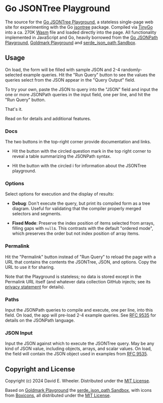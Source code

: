Go JSONTree Playground
======================

The source for the [Go JSONTree Playground], a stateless single-page web site
for experimenting with the Go [jsontree] package. Compiled via [TinyGo] into a
ca. 270K [Wasm] file and loaded directly into the page. All functionality
implemented in JavaScript and Go, heavily borrowed from the [Go JSONPath
Playground], [Goldmark Playground] and [serde_json_path Sandbox].

Usage
-----

On load, the form will be filled with sample JSON and 2-4 randomly-selected
example queries. Hit the "Run Query" button to see the values the queries
select from the JSON appear in the "Query Output" field.

To try your own, paste the JSON to query into the "JSON" field and input the
one or more JSONPath queries in the input field, one per line, and hit
the "Run Query" button.

That's it.

Read on for details and additional features.

### Docs

The two buttons in the top-right corner provide documentation and links.

*   Hit the button with the circled question mark in the top right corner to
    reveal a table summarizing the JSONPath syntax.

*   Hit the button with the circled i for information about the JSONTree
    playground.

### Options

Select options for execution and the display of results:

*   **Debug**: Don't execute the query, but print its compiled form as a tree
    diagram. Useful for validating that the compiler properly merged selectors
    and segments.

*   **Fixed Mode**: Preserve the index position of items selected from arrays,
    filling gaps with `null`s. This contrasts with the default "ordered mode",
    which preserves the order but not index position of array items.

### Permalink

Hit the "Permalink" button instead of "Run Query" to reload the page with a
URL that contains the contents the JSONTree, JSON, and options. Copy the URL
to use it for sharing.

Note that the Playground is stateless; no data is stored except in the
Permalink URL itself (and whatever data collection GitHub injects; see its
[privacy statement] for details).

### Paths

Input the JSONPath queries to compile and execute, one per line, into this
field. On load, the app will pre-load 2-4 example queries. See [RFC 9535] for
details on the JSONPath language.

### JSON Input

Input the JSON against which to execute the JSONTree query. May be any kind of
JSON value, including objects, arrays, and scalar values. On load, the field
will contain the JSON object used in examples from [RFC 9535].

## Copyright and License

Copyright (c) 2024 David E. Wheeler. Distributed under the [MIT License].

Based on [Goldmark Playground] the [serde_json_path Sandbox], with icons from
[Boxicons], all distributed under the [MIT License].

  [Go JSONTree Playground]: https://theory.github.io/jsontree/playground
  [jsontree]: https://pkg.go.dev/github.com/theory/jsontree
    "pkg.go.dev: github.com/theory/jsontree"
  [Wasm]: https://webassembly.org "WebAssembly"
  [TinyGo]: https://tinygo.org
  [Go JSONPath Playground]: https://theory.github.io/jsonpath/playground
  [Goldmark Playground]: https://yuin.github.io/goldmark/playground
  [serde_json_path Sandbox]: https://serdejsonpath.live
  [privacy statement]: https://docs.github.com/en/site-policy/privacy-policies/github-general-privacy-statement
  [RFC 9535]: https://www.rfc-editor.org/rfc/rfc9535.html
  [MIT License]: https://opensource.org/license/mit
  [Boxicons]: https://boxicons.com
